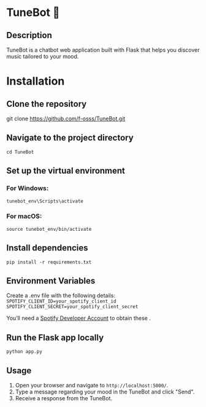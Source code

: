 # TuneBot 🎵  


## Description
TuneBot is a chatbot web application built with Flask that helps you discover music tailored to your mood.

[//]: # (## Live Demo &#40;Deployed on Render&#41;)

[//]: # (You can access the [live version]&#40;https://tunebot-gaq4.onrender.com/&#41;)

# Installation
## Clone the repository
git clone https://github.com/f-osss/TuneBot.git

## Navigate to the project directory
```
cd TuneBot
```

## Set up the virtual environment
### For Windows:
```
tunebot_env\Scripts\activate
```

### For macOS:
```
source tunebot_env/bin/activate
```


## Install dependencies
```
pip install -r requirements.txt
```

## Environment Variables
Create a .env file with the following details:
``
SPOTIFY_CLIENT_ID=your_spotify_client_id
SPOTIFY_CLIENT_SECRET=your_spotify_client_secret
``

You’ll need a [Spotify Developer Account](https://developer.spotify.com/dashboard) to obtain these .

## Run the Flask app locally
```
python app.py
```

## Usage
1. Open your browser and navigate to `http://localhost:5000/`.
2. Type a message regarding your mood in the TuneBot and click "Send".
3. Receive a response from the TuneBot.


